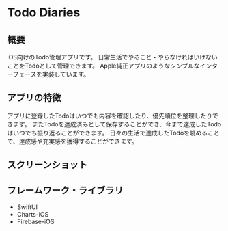 # Todo Diaries
## 概要
iOS向けのTodo管理アプリです。
日常生活でやること・やらなければいけないことをTodoとして管理できます。
Apple純正アプリのようなシンプルなインターフェースを実装しています。

## アプリの特徴
アプリに登録したTodoはいつでも内容を確認したり、優先順位を整理したりできます。
またTodoを達成済みとして保存することができ、今まで達成したTodoはいつでも振り返ることができます。
日々の生活で達成したTodoを眺めることで、達成感や充実感を獲得することができます。

## スクリーンショット

## フレームワーク・ライブラリ
- SwiftUI
- Charts-iOS
- Firebase-iOS